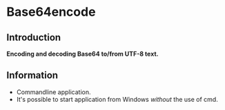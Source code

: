 # Base64encode

## Introduction
**Encoding and decoding Base64 to/from UTF-8 text.**

## Information
- Commandline application.
- It's possible to start application from Windows *without* the use of cmd.

# 
# 
